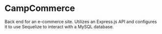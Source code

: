 # CampCommerce
Back end for an e-commerce site. Utilizes an Express.js API and configures it to use Sequelize to interact with a MySQL database.

